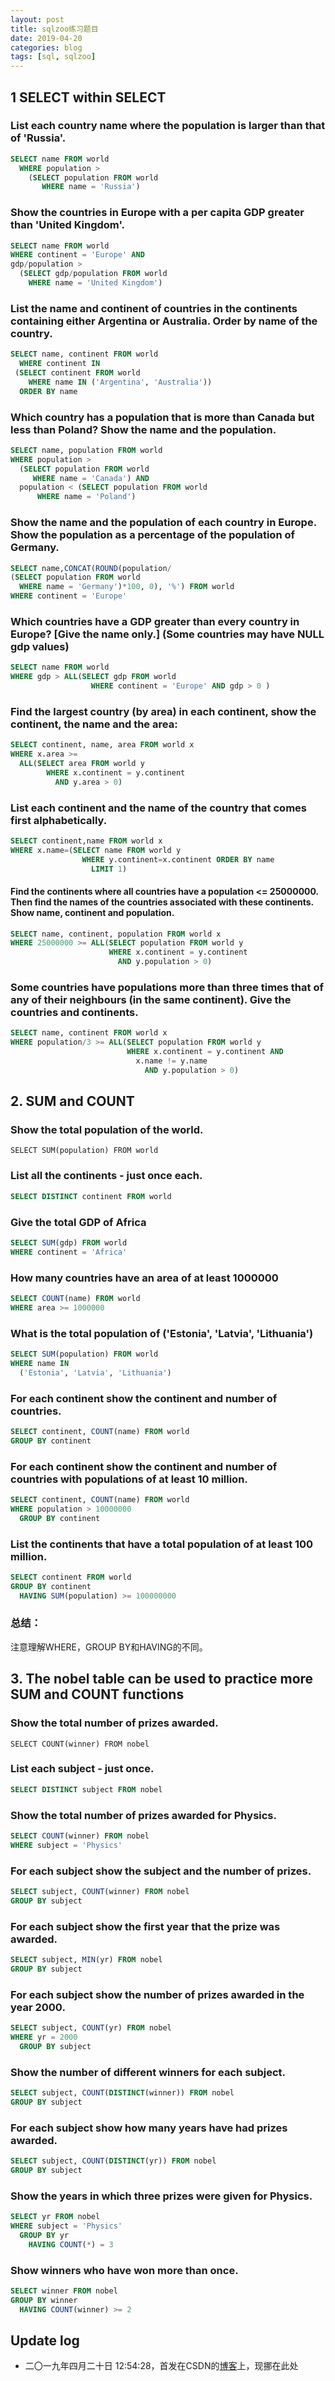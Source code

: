 ```yaml
---
layout: post
title: sqlzoo练习题目
date: 2019-04-20
categories: blog
tags: [sql, sqlzoo]
---
```


## 1 SELECT within SELECT

### List each country **name** where the **population** is larger than that of 'Russia'.

```sql
SELECT name FROM world
  WHERE population > 
    (SELECT population FROM world
       WHERE name = 'Russia')
```

### Show the countries in Europe with a per capita GDP greater than 'United Kingdom'.

```sql
SELECT name FROM world
WHERE continent = 'Europe' AND
gdp/population > 
  (SELECT gdp/population FROM world
    WHERE name = 'United Kingdom')
```



### List the name and continent of countries in the continents containing either Argentina or Australia. Order by name of the country.

```sql
SELECT name, continent FROM world
  WHERE continent IN 
 (SELECT continent FROM world 
    WHERE name IN ('Argentina', 'Australia')) 
  ORDER BY name
```



### Which country has a population that is more than Canada but less than Poland? Show the name and the population.

```sql
SELECT name, population FROM world
WHERE population >
  (SELECT population FROM world
     WHERE name = 'Canada') AND
  population < (SELECT population FROM world
      WHERE name = 'Poland')
```



### Show the name and the population of each country in Europe. Show the population as a percentage of the population of Germany.

```sql
SELECT name,CONCAT(ROUND(population/
(SELECT population FROM world 
  WHERE name = 'Germany')*100, 0), '%') FROM world
WHERE continent = 'Europe'
```



### Which countries have a GDP greater than every country in Europe? [Give the name only.] (Some countries may have NULL gdp values)

```sql
SELECT name FROM world
WHERE gdp > ALL(SELECT gdp FROM world
                  WHERE continent = 'Europe' AND gdp > 0 )
```



### Find the largest country (by area) in each continent, show the continent, the name and the area:

```sql
SELECT continent, name, area FROM world x
WHERE x.area >= 
  ALL(SELECT area FROM world y
        WHERE x.continent = y.continent
          AND y.area > 0)
```



### List each continent and the name of the country that comes first alphabetically.

```sql
SELECT continent,name FROM world x 
WHERE x.name=(SELECT name FROM world y 
                WHERE y.continent=x.continent ORDER BY name 
                  LIMIT 1)
```



#### Find the continents where all countries have a population <= 25000000. Then find the names of the countries associated with these continents. Show name, continent and population.

```sql
SELECT name, continent, population FROM world x
WHERE 25000000 >= ALL(SELECT population FROM world y
                      WHERE x.continent = y.continent
                        AND y.population > 0)
```



### Some countries have populations more than three times that of any of their neighbours (in the same continent). Give the countries and continents.

```sql
SELECT name, continent FROM world x
WHERE population/3 >= ALL(SELECT population FROM world y
                          WHERE x.continent = y.continent AND
                            x.name != y.name 
                              AND y.population > 0)
```

## 2. SUM and COUNT

### Show the total population of the world.

```
SELECT SUM(population) FROM world
```



### List all the continents - just once each.

```sql
SELECT DISTINCT continent FROM world
```



### Give the total GDP of Africa

```sql
SELECT SUM(gdp) FROM world
WHERE continent = 'Africa'
```



### How many countries have an area of at least 1000000

```sql
SELECT COUNT(name) FROM world
WHERE area >= 1000000
```



### What is the total population of ('Estonia', 'Latvia', 'Lithuania')

```sql
SELECT SUM(population) FROM world
WHERE name IN 
  ('Estonia', 'Latvia', 'Lithuania')
```



### For each continent show the continent and number of countries.

```sql
SELECT continent, COUNT(name) FROM world
GROUP BY continent
```



### For each continent show the continent and number of countries with populations of at least 10 million.

```sql
SELECT continent, COUNT(name) FROM world
WHERE population > 10000000
  GROUP BY continent
```



### List the continents that have a total population of at least 100 million.

```sql
SELECT continent FROM world
GROUP BY continent
  HAVING SUM(population) >= 100000000
```



### 总结：

注意理解WHERE，GROUP BY和HAVING的不同。

## 3. The nobel table can be used to practice more SUM and COUNT functions

### Show the total number of prizes awarded.

```
SELECT COUNT(winner) FROM nobel
```



### List each subject - just once.

```sql
SELECT DISTINCT subject FROM nobel
```



### Show the total number of prizes awarded for Physics.

```sql
SELECT COUNT(winner) FROM nobel
WHERE subject = 'Physics'
```



### For each subject show the subject and the number of prizes.

```sql
SELECT subject, COUNT(winner) FROM nobel
GROUP BY subject
```



### For each subject show the first year that the prize was awarded.

```sql
SELECT subject, MIN(yr) FROM nobel
GROUP BY subject
```



### For each subject show the number of prizes awarded in the year 2000.

```sql
SELECT subject, COUNT(yr) FROM nobel
WHERE yr = 2000
  GROUP BY subject
```



### Show the number of different winners for each subject.

```sql
SELECT subject, COUNT(DISTINCT(winner)) FROM nobel
GROUP BY subject
```



### For each subject show how many years have had prizes awarded.

```sql
SELECT subject, COUNT(DISTINCT(yr)) FROM nobel
GROUP BY subject
```



### Show the years in which three prizes were given for Physics.

```sql
SELECT yr FROM nobel
WHERE subject = 'Physics'  
  GROUP BY yr
    HAVING COUNT(*) = 3
```



### Show winners who have won more than once.

```sql
SELECT winner FROM nobel
GROUP BY winner
  HAVING COUNT(winner) >= 2
```



## Update log

- 二〇一九年四月二十日 12:54:28，首发在CSDN的[博客](<https://blog.csdn.net/zjjoebloggs>)上，现挪在此处